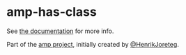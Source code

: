 # amp-has-class

See [the documentation](http://amp.ampersandjs.com#amp-has-class) for more info.

Part of the [amp project](http://amp.ampersandjs.com#amp-has-class), initially created by [@HenrikJoreteg](http://twitter.com/henrikjoreteg).